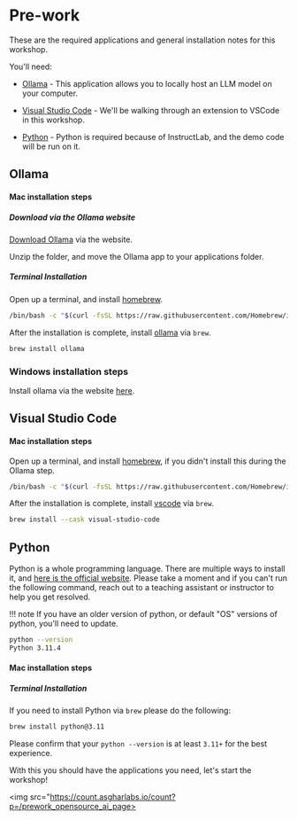# Pre-work

These are the required applications and general installation notes for this workshop.

You'll need:

* [Ollama](#ollama) - This application allows you to locally host an LLM model on your computer.

* [Visual Studio Code](#visual-studio-code) - We'll be walking through an extension to VSCode in this workshop.

* [Python](#python) - Python is required because of InstructLab, and the demo code will be run on it.

## Ollama

#### Mac installation steps

##### Download via the Ollama website

[Download Ollama](https://ollama.com/download/Ollama-darwin.zip) via the website.

Unzip the folder, and move the Ollama app to your applications folder.

##### Terminal Installation

Open up a terminal, and install [homebrew](https://brew.sh/).

```bash
/bin/bash -c "$(curl -fsSL https://raw.githubusercontent.com/Homebrew/install/HEAD/install.sh)"
```

After the installation is complete, install [ollama](https://ollama.com) via `brew`.

```bash
brew install ollama
```

### Windows installation steps

Install ollama via the website [here](https://ollama.com/download/windows).

## Visual Studio Code

#### Mac installation steps

Open up a terminal, and install [homebrew](https://brew.sh/), if you didn't install this during the Ollama step.

```bash
/bin/bash -c "$(curl -fsSL https://raw.githubusercontent.com/Homebrew/install/HEAD/install.sh)"
```

After the installation is complete, install [vscode](https://code.visualstudio.com/) via `brew`.

```bash
brew install --cask visual-studio-code
```

## Python

Python is a whole programming language. There are multiple ways to install it, and
[here is the official website](https://www.python.org). Please take a moment and if you can't run
the following command, reach out to a teaching assistant or instructor to help you
get resolved.

!!! note
    If you have an older version of python, or default "OS" versions of python, you'll need to update.

```bash
python --version
Python 3.11.4
```

#### Mac installation steps

##### Terminal Installation

If you need to install Python via `brew` please do the following:
```bash
brew install python@3.11
```

Please confirm that your `python --version` is at least `3.11+` for the best experience.

With this you should have the applications you need, let's start the workshop!

<img src="https://count.asgharlabs.io/count?p=/prework_opensource_ai_page>
